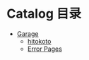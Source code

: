 # Catalog 目录
  * [Garage](/garage/zh-cn/index.md)
    * [hitokoto](/garage/zh-cn/hitokoto.md)
    * [Error Pages](/garage/zh-cn/errorpages.md)
    